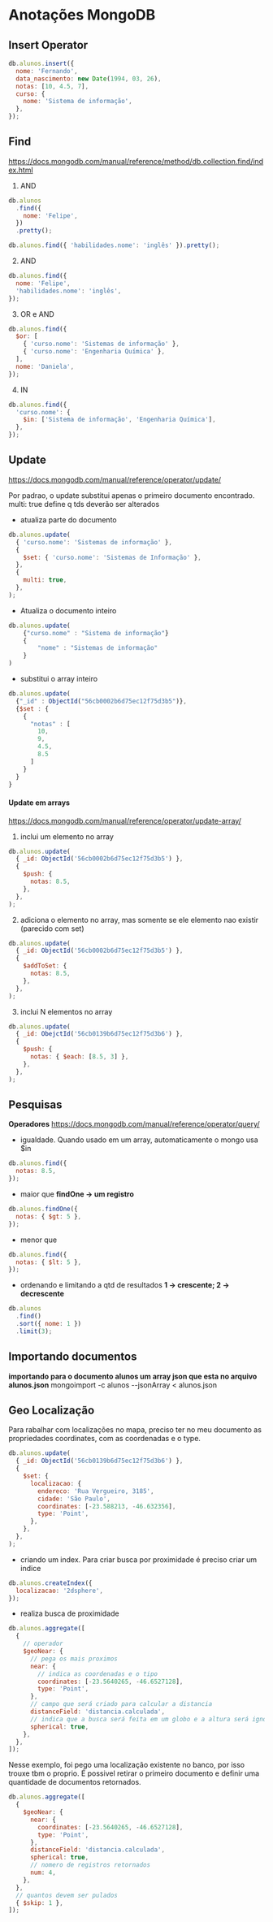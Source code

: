 # Anotações MongoDB

## Insert Operator

```javascript
db.alunos.insert({
  nome: 'Fernando',
  data_nascimento: new Date(1994, 03, 26),
  notas: [10, 4.5, 7],
  curso: {
    nome: 'Sistema de informação',
  },
});
```

## Find

https://docs.mongodb.com/manual/reference/method/db.collection.find/index.html

1. AND

```javascript
db.alunos
  .find({
    nome: 'Felipe',
  })
  .pretty();

db.alunos.find({ 'habilidades.nome': 'inglês' }).pretty();
```

2. AND

```javascript
db.alunos.find({
  nome: 'Felipe',
  'habilidades.nome': 'inglês',
});
```

3. OR e AND

```javascript
db.alunos.find({
  $or: [
    { 'curso.nome': 'Sistemas de informação' },
    { 'curso.nome': 'Engenharia Química' },
  ],
  nome: 'Daniela',
});
```

4. IN

```javascript
db.alunos.find({
  'curso.nome': {
    $in: ['Sistema de informação', 'Engenharia Química'],
  },
});
```

## Update

https://docs.mongodb.com/manual/reference/operator/update/

Por padrao, o update substitui apenas o primeiro documento encontrado. multi: true define q tds deverão ser alterados

- atualiza parte do documento

```javascript
db.alunos.update(
  { 'curso.nome': 'Sistemas de informação' },
  {
    $set: { 'curso.nome': 'Sistemas de Informação' },
  },
  {
    multi: true,
  },
);
```

- Atualiza o documento inteiro

```javascript
db.alunos.update(
    {"curso.nome" : "Sistema de informação"}
    {
        "nome" : "Sistemas de informação"
    }
)
```

- substitui o array inteiro

```javascript
db.alunos.update(
  {"_id" : ObjectId("56cb0002b6d75ec12f75d3b5")},
  {$set : {
    {
      "notas" : [
        10,
        9,
        4.5,
        8.5
      ]
    }
  }
}
```

#### Update em arrays

https://docs.mongodb.com/manual/reference/operator/update-array/

1. inclui um elemento no array

```javascript
db.alunos.update(
  { _id: ObjectId('56cb0002b6d75ec12f75d3b5') },
  {
    $push: {
      notas: 8.5,
    },
  },
);
```

2. adiciona o elemento no array, mas somente se ele elemento nao existir (parecido com set)

```javascript
db.alunos.update(
  { _id: ObjectId('56cb0002b6d75ec12f75d3b5') },
  {
    $addToSet: {
      notas: 8.5,
    },
  },
);
```

3. inclui N elementos no array

```javascript
db.alunos.update(
  { _id: ObejctId('56cb0139b6d75ec12f75d3b6') },
  {
    $push: {
      notas: { $each: [8.5, 3] },
    },
  },
);
```

## Pesquisas

**Operadores** https://docs.mongodb.com/manual/reference/operator/query/

- igualdade. Quando usado em um array, automaticamente o mongo usa \$in

```javascript
db.alunos.find({
  notas: 8.5,
});
```

- maior que
  **findOne -> um registro**

```javascript
db.alunos.findOne({
  notas: { $gt: 5 },
});
```

- menor que

```javascript
db.alunos.find({
  notas: { $lt: 5 },
});
```

- ordenando e limitando a qtd de resultados
  **1 -> crescente; 2 -> decrescente**

```javascript
db.alunos
  .find()
  .sort({ nome: 1 })
  .limit(3);
```

## Importando documentos

**importando para o documento alunos um array json que esta no arquivo alunos.json**
mongoimport -c alunos --jsonArray < alunos.json

## Geo Localização

Para rabalhar com localizações no mapa, preciso ter no meu documento as propriedades coordinates, com as coordenadas e o type.

```javascript
db.alunos.update(
  { _id: ObjectId('56cb0139b6d75ec12f75d3b6') },
  {
    $set: {
      localizacao: {
        endereco: 'Rua Vergueiro, 3185',
        cidade: 'São Paulo',
        coordinates: [-23.588213, -46.632356],
        type: 'Point',
      },
    },
  },
);
```

- criando um index. Para criar busca por proximidade é preciso criar um indice

```javascript
db.alunos.createIndex({
  localizacao: '2dsphere',
});
```

- realiza busca de proximidade

```javascript
db.alunos.aggregate([
  {
    // operador
    $geoNear: {
      // pega os mais proximos
      near: {
        // indica as coordenadas e o tipo
        coordinates: [-23.5640265, -46.6527128],
        type: 'Point',
      },
      // campo que será criado para calcular a distancia
      distanceField: 'distancia.calculada',
      // indica que a busca será feita em um globo e a altura será ignorada
      spherical: true,
    },
  },
]);
```

Nesse exemplo, foi pego uma localização existente no banco, por isso trouxe tbm o proprio. É possivel retirar o primeiro documento e definir uma quantidade de documentos retornados.

```javascript
db.alunos.aggregate([
  {
    $geoNear: {
      near: {
        coordinates: [-23.5640265, -46.6527128],
        type: 'Point',
      },
      distanceField: 'distancia.calculada',
      spherical: true,
      // nomero de registros retornados
      num: 4,
    },
  },
  // quantos devem ser pulados
  { $skip: 1 },
]);
```
